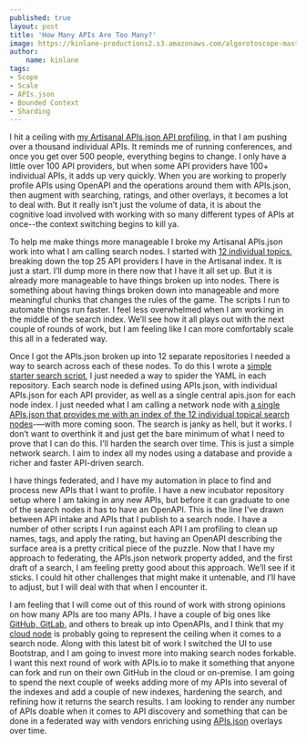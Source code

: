 ```yaml
---
published: true
layout: post
title: 'How Many APIs Are Too Many?'
image: https://kinlane-productions2.s3.amazonaws.com/algorotoscope-master/copper-circuit-fire-hydrant-water.jpg
author:
    name: kinlane
tags:
- Scope
- Scale
- APIs.json
- Bounded Context
- Sharding
---
```

I hit a ceiling with [my Artisanal APIs.json API profiling](https://github.com/apis-json/artisanal), in that I am pushing over a thousand individual APIs. It reminds me of running conferences, and once you get over 500 people, everything begins to change. I only have a little over 100 API providers, but when some API providers have 100+ individual APIs, it adds up very quickly. When you are working to properly profile APIs using OpenAPI and the operations around them with APIs.json, then augment with searching, ratings, and other overlays, it becomes a lot to deal with. But it really isn’t just the volume of data, it is about the cognitive load involved with working with so many different types of APIs at once--the context switching begins to kill ya.

To help me make things more manageable I broke my Artisanal APIs.json work into what I am calling search nodes. I started with [12 individual topics](https://explore.apis.io/network/), breaking down the top 25 API providers I have in the Artisanal index. It is just a start. I’ll dump more in there now that I have it all set up. But it is already more manageable to have things broken up into nodes. There is something about having things broken down into manageable and more meaningful chunks that changes the rules of the game. The scripts I run to automate things run faster. I feel less overwhelmed when I am working in the middle of the search index. We’ll see how it all plays out with the next couple of rounds of work, but I am feeling like I can more comfortably scale this all in a federated way.

Once I got the APIs.json broken up into 12 separate repositories I needed a way to search across each of these nodes. To do this I wrote a [simple starter search script](https://explore.apis.io/), I just needed a way to spider the YAML in each repository. Each search node is defined using APIs.json, with individual APIs.json for each API provider, as well as a single central apis.json for each node index. I just needed what I am calling a network node with [a single APIs.json that provides me with an index of the 12 individual topical search nodes](https://explore.apis.io/apis.json)-—with more coming soon. The search is janky as hell, but it works. I don’t want to overthink it and just get the bare minimum of what I need to prove that I can do this. I’ll harden the search over time. This is just a simple network search. I aim to index all my nodes using a database and provide a richer and faster API-driven search.

I have things federated, and I have my automation in place to find and process new APIs that I want to profile. I have a new incubator repository setup where I am taking in any new APIs, but before it can graduate to one of the search nodes it has to have an OpenAPI. This is the line I’ve drawn between API intake and APIs that I publish to a search node. I have a number of other scripts I run against each API I am profiling to clean up names, tags, and apply the rating, but having an OpenAPI describing the surface area is a pretty critical piece of the puzzle. Now that I have my approach to federating, the APIs.json network property added, and the first draft of a search, I am feeling pretty good about this approach. We’ll see if it sticks. I could hit other challenges that might make it untenable, and I’ll have to adjust, but I will deal with that when I encounter it.

I am feeling that I will come out of this round of work with strong opinions on how many APIs are too many APIs. I have a couple of big ones like [GitHub, GitLab](https://github.com/api-search/code/tree/main/_apis), and others to break up into OpenAPIs, and I think that my [cloud node](https://github.com/api-search/cloud/tree/main/_apis) is probably going to represent the ceiling when it comes to a search node. Along with this latest bit of work I switched the UI to use Bootstrap, and I am going to invest more into making search nodes forkable. I want this next round of work with APIs.io to make it something that anyone can fork and run on their own GitHub in the cloud or on-premise. I am going to spend the next couple of weeks adding more of my APIs into several of the indexes and add a couple of new indexes, hardening the search, and refining how it returns the search results. I am looking to render any number of APIs doable when it comes to API discovery and something that can be done in a federated way with vendors enriching using [APIs.json](https://apisjson.org/) overlays over time.